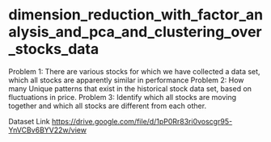 # dimension_reduction_with_factor_analysis_and_pca_and_clustering_over_stocks_data
Problem 1: There are various stocks for which we have collected a data set, which all stocks are apparently similar in performance Problem 2: How many Unique patterns that exist in the historical stock data set, based on fluctuations in price. Problem 3: Identify which all stocks are moving together and which all stocks are different from each other.

Dataset Link
https://drive.google.com/file/d/1pP0Rr83ri0voscgr95-YnVCBv6BYV22w/view

